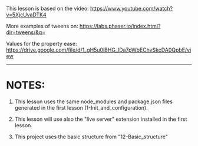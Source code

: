 This lesson is based on the video: 
    https://www.youtube.com/watch?v=5XjcUvaDTK4

More examples of tweens on:
    https://labs.phaser.io/index.html?dir=tweens/&q=

Values for the property ease:
    https://drive.google.com/file/d/1_gH5u0iBHG_lDa7pWbEChvSkcDA0QpbE/view

***

# NOTES:
1. This lesson uses the same node_modules and package.json files generated in the first lesson (1-Init_and_configuration).

2. This lesson will use also the "live server" extension installed in the first lesson.

3. This project uses the basic structure from "12-Basic_structure"